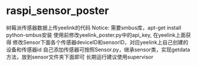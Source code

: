 # raspi_sensor_poster
树莓派传感器数据上传yeelink的代码
Notice:
    需要smbus库，apt-get install python-smbus安装
    使用前修改yeelink_poster.py中的api_key, 在yeelink上面获得
    修改Sensor下面各个传感器deviceID和sensorID，对应yeelink上自己创建的设备和传感器id
    自己添加传感器可按照Sensor.py，继承sensor类，实现getdata方法，放到sensor文件夹下面即可
    长期运行建议使用supervisor

